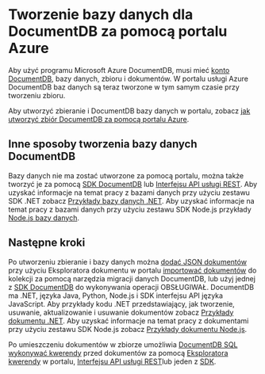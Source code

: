 <properties 
    pageTitle="Tworzenie bazy danych w DocumentDB | Microsoft Azure" 
    description="Dowiedz się, jak utworzyć bazę danych przy użyciu portalu usługi online dla DocumentDB Azure, niesamowitą szybkie, globalna skala NoSQL bazy danych." 
    keywords="jak utworzyć bazę danych" 
    services="documentdb" 
    authors="mimig1" 
    manager="jhubbard" 
    editor="monicar" 
    documentationCenter=""/>

<tags 
    ms.service="documentdb" 
    ms.workload="data-services" 
    ms.tgt_pltfrm="na" 
    ms.devlang="na" 
    ms.topic="article" 
    ms.date="10/17/2016" 
    ms.author="mimig"/>

# <a name="how-to-create-a-database-for-documentdb-using-the-azure-portal"></a>Tworzenie bazy danych dla DocumentDB za pomocą portalu Azure

Aby użyć programu Microsoft Azure DocumentDB, musi mieć [konto DocumentDB](documentdb-create-account.md), bazy danych, zbioru i dokumentów. W portalu usługi Azure DocumentDB baz danych są teraz tworzone w tym samym czasie przy tworzeniu zbioru. 

Aby utworzyć zbieranie i DocumentDB bazy danych w portalu, zobacz [jak utworzyć zbiór DocumentDB za pomocą portalu Azure](documentdb-create-collection.md).

## <a name="other-ways-to-create-a-documentdb-database"></a>Inne sposoby tworzenia bazy danych DocumentDB

Bazy danych nie ma zostać utworzone za pomocą portalu, można także tworzyć je za pomocą [SDK DocumentDB](documentdb-sdk-dotnet.md) lub [Interfejsu API usługi REST](https://msdn.microsoft.com/library/mt489072.aspx). Aby uzyskać informacje na temat pracy z bazami danych przy użyciu zestawu SDK .NET zobacz [Przykłady bazy danych .NET](documentdb-dotnet-samples.md#database-examples). Aby uzyskać informacje na temat pracy z bazami danych przy użyciu zestawu SDK Node.js przykłady [Node.js bazy danych](documentdb-nodejs-samples.md#database-examples). 

## <a name="next-steps"></a>Następne kroki

Po utworzeniu zbieranie i bazy danych można [dodać JSON dokumentów](documentdb-view-json-document-explorer.md) przy użyciu Eksploratora dokumentu w portalu [importować dokumentów](documentdb-import-data.md) do kolekcji za pomocą narzędzia migracji danych DocumentDB, lub użyj jednej z [SDK DocumentDB](documentdb-sdk-dotnet.md) do wykonywania operacji OBSŁUGIWAŁ. DocumentDB ma .NET, języka Java, Python, Node.js i SDK interfejsu API języka JavaScript. Aby przykłady kodu .NET przedstawiający, jak tworzenie, usuwanie, aktualizowanie i usuwanie dokumentów zobacz [Przykłady dokumentu .NET](documentdb-dotnet-samples.md#document-examples). Aby uzyskać informacje na temat pracy z dokumentami przy użyciu zestawu SDK Node.js zobacz [Przykłady dokumentu Node.js](documentdb-nodejs-samples.md#document-examples). 

Po umieszczeniu dokumentów w zbiorze umożliwia [DocumentDB SQL](documentdb-sql-query.md) [wykonywać kwerendy](documentdb-sql-query.md#executing-sql-queries) przed dokumentów za pomocą [Eksploratora kwerendy](documentdb-query-collections-query-explorer.md) w portalu, [Interfejsu API usługi REST](https://msdn.microsoft.com/library/azure/dn781481.aspx)lub jeden z [SDK](documentdb-sdk-dotnet.md). 
